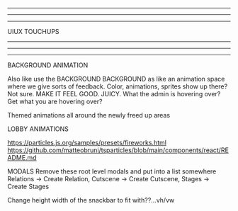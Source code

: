 --------------------------------------------------------------------------------------
--------------------------------------------------------------------------------------
--------------------------------------------------------------------------------------

UIUX TOUCHUPS

--------------------------------------------------------------------------------------
--------------------------------------------------------------------------------------
--------------------------------------------------------------------------------------

BACKGROUND ANIMATION

Also like use the BACKGROUND BACKGROUND as like an animation space where we give sorts of feedback. Color, animations, sprites show up there? Not sure. MAKE IT FEEL GOOD. JUICY. What the admin is hovering over? Get what you are hovering over? 

Themed animations all around the newly freed up areas

LOBBY ANIMATIONS

https://particles.js.org/samples/presets/fireworks.html
https://github.com/matteobruni/tsparticles/blob/main/components/react/README.md

MODALS
  Remove these root level modals and put into a list somewhere
    Relations -> Create Relation,
    Cutscene -> Create Cutscene, 
    Stages -> Create Stages

Change height width of the snackbar to fit with??...vh/vw
